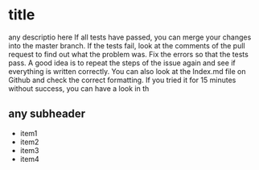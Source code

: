 # title
any descriptio here
If all tests have passed, you can merge your changes into the master branch. If the tests fail, look at the comments of the pull request to find out what the problem was. Fix the errors so that the tests pass. A good idea is to repeat the steps of the issue again and see if everything is written correctly. You can also look at the Index.md file on Github and check the correct formatting. If you tried it for 15 minutes without success, you can have a look in th

## any subheader

* item1
* item2
* item3
* item4
